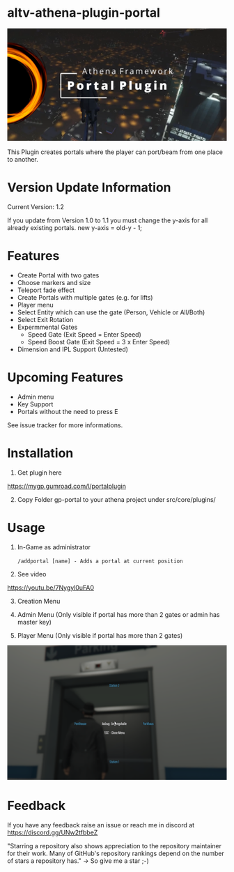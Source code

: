 # altv-athena-plugin-portal

![Alt text](pic2.png?raw=true "portal plugin")

This Plugin creates portals where the player can port/beam from one place to another.

# Version Update Information

Current Version: 1.2

If you update from Version 1.0 to 1.1 you must change the y-axis for all already existing portals.
new y-axis = old-y - 1;

# Features

- Create Portal with two gates
- Choose markers and size
- Teleport fade effect
- Create Portals with multiple gates (e.g. for lifts)
- Player menu
- Select Entity which can use the gate (Person, Vehicle or All/Both)
- Select Exit Rotation
- Expermmental Gates
    - Speed Gate (Exit Speed = Enter Speed)
    - Speed Boost Gate (Exit Speed = 3 x Enter Speed)
- Dimension and IPL Support (Untested)


# Upcoming Features

- Admin menu
- Key Support
- Portals without the need to press E

See issue tracker for more informations.

# Installation

1. Get plugin here

https://mygp.gumroad.com/l/portalplugin
    
2. Copy Folder gp-portal to your athena project under src/core/plugins/

# Usage

1. In-Game as administrator

    ```/addportal [name] - Adds a portal at current position```

2. See video

https://youtu.be/7Nygyl0uFA0

3. Creation Menu

4. Admin Menu (Only visible if portal has more than 2 gates or admin has master key)

5. Player Menu (Only visible if portal has more than 2 gates)

![Alt text](playermenu.png?raw=true "player menu")

# Feedback

If you have any feedback raise an issue or reach me in discord at https://discord.gg/UNw2tfbbeZ

"Starring a repository also shows appreciation to the repository maintainer for their work. 
Many of GitHub's repository rankings depend on the number of stars a repository has."
-> So give me a star ;-) 



